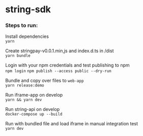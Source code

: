 # string-sdk

### Steps to run:

Install dependencies  
`yarn`

Create stringpay-v0.0.1.min,js and index.d.ts in /dist  
`yarn bundle`

Login with your npm credentials and test publishing to npm  
`npm login`
`npm publish --access public --dry-run`

Bundle and copy over files to `web-app`  
`yarn release:demo`

Run iframe-app on develop  
`yarn && yarn dev`

Run string-api on develop  
`docker-compose up --build`
  
Run with bundled file and load iframe in manual integration test  
`yarn dev`
